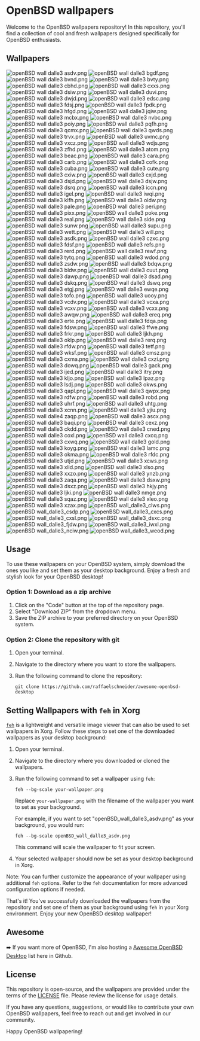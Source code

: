 # OpenBSD wallpapers

Welcome to the OpenBSD wallpapers repository! In this repository, you'll find a collection of cool and fresh wallpapers designed specifically for OpenBSD enthusiasts.

## Wallpapers

![openBSD wall dalle3 asdv.png](dall-e3/openBSD_wall_dalle3_asdv.png)
![openBSD wall dalle3 bgdf.png](dall-e3/openBSD_wall_dalle3_bgdf.png)
![openBSD wall dalle3 bvnd.png](dall-e3/openBSD_wall_dalle3_bvnd.png)
![openBSD wall dalle3 bvty.png](dall-e3/openBSD_wall_dalle3_bvty.png)
![openBSD wall dalle3 cbhd.png](dall-e3/openBSD_wall_dalle3_cbhd.png)
![openBSD wall dalle3 cxxs.png](dall-e3/openBSD_wall_dalle3_cxxs.png)
![openBSD wall dalle3 dsiw.png](dall-e3/openBSD_wall_dalle3_dsiw.png)
![openBSD wall dalle3 duvi.png](dall-e3/openBSD_wall_dalle3_duvi.png)
![openBSD wall dalle3 dwjd.png](dall-e3/openBSD_wall_dalle3_dwjd.png)
![openBSD wall dalle3 edsc.png](dall-e3/openBSD_wall_dalle3_edsc.png)
![openBSD wall dalle3 fdsj.png](dall-e3/openBSD_wall_dalle3_fdsj.png)
![openBSD wall dalle3 fpdk.png](dall-e3/openBSD_wall_dalle3_fpdk.png)
![openBSD wall dalle3 hfgd.png](dall-e3/openBSD_wall_dalle3_hfgd.png)
![openBSD wall dalle3 jqiw.png](dall-e3/openBSD_wall_dalle3_jqiw.png)
![openBSD wall dalle3 mcbx.png](dall-e3/openBSD_wall_dalle3_mcbx.png)
![openBSD wall dalle3 nvbc.png](dall-e3/openBSD_wall_dalle3_nvbc.png)
![openBSD wall dalle3 poiy.png](dall-e3/openBSD_wall_dalle3_poiy.png)
![openBSD wall dalle3 pqfh.png](dall-e3/openBSD_wall_dalle3_pqfh.png)
![openBSD wall dalle3 qcmx.png](dall-e3/openBSD_wall_dalle3_qcmx.png)
![openBSD wall dalle3 qwds.png](dall-e3/openBSD_wall_dalle3_qwds.png)
![openBSD wall dalle3 trvx.png](dall-e3/openBSD_wall_dalle3_trvx.png)
![openBSD wall dalle3 uvmc.png](dall-e3/openBSD_wall_dalle3_uvmc.png)
![openBSD wall dalle3 vxcz.png](dall-e3/openBSD_wall_dalle3_vxcz.png)
![openBSD wall dalle3 wdjs.png](dall-e3/openBSD_wall_dalle3_wdjs.png)
![openBSD wall dalle3 zfhd.png](dall-e3/openBSD_wall_dalle3_zfhd.png)
![openBSD wall dalle3 atom.png](dall-e3/openBSD_wall_dalle3_atom.png)
![openBSD wall dalle3 beac.png](dall-e3/openBSD_wall_dalle3_beac.png)
![openBSD wall dalle3 cara.png](dall-e3/openBSD_wall_dalle3_cara.png)
![openBSD wall dalle3 carb.png](dall-e3/openBSD_wall_dalle3_carb.png)
![openBSD wall dalle3 cofk.png](dall-e3/openBSD_wall_dalle3_cofk.png)
![openBSD wall dalle3 cuba.png](dall-e3/openBSD_wall_dalle3_cuba.png)
![openBSD wall dalle3 cute.png](dall-e3/openBSD_wall_dalle3_cute.png)
![openBSD wall dalle3 cxiw.png](dall-e3/openBSD_wall_dalle3_cxiw.png)
![openBSD wall dalle3 cxjd.png](dall-e3/openBSD_wall_dalle3_cxjd.png)
![openBSD wall dalle3 dsjd.png](dall-e3/openBSD_wall_dalle3_dsjd.png)
![openBSD wall dalle3 dsjw.png](dall-e3/openBSD_wall_dalle3_dsjw.png)
![openBSD wall dalle3 dsrq.png](dall-e3/openBSD_wall_dalle3_dsrq.png)
![openBSD wall dalle3 iccn.png](dall-e3/openBSD_wall_dalle3_iccn.png)
![openBSD wall dalle3 igel.png](dall-e3/openBSD_wall_dalle3_igel.png)
![openBSD wall dalle3 iwqi.png](dall-e3/openBSD_wall_dalle3_iwqi.png)
![openBSD wall dalle3 klfh.png](dall-e3/openBSD_wall_dalle3_klfh.png)
![openBSD wall dalle3 oldw.png](dall-e3/openBSD_wall_dalle3_oldw.png)
![openBSD wall dalle3 pale.png](dall-e3/openBSD_wall_dalle3_pale.png)
![openBSD wall dalle3 peri.png](dall-e3/openBSD_wall_dalle3_peri.png)
![openBSD wall dalle3 pixx.png](dall-e3/openBSD_wall_dalle3_pixx.png)
![openBSD wall dalle3 poke.png](dall-e3/openBSD_wall_dalle3_poke.png)
![openBSD wall dalle3 real.png](dall-e3/openBSD_wall_dalle3_real.png)
![openBSD wall dalle3 side.png](dall-e3/openBSD_wall_dalle3_side.png)
![openBSD wall dalle3 sunw.png](dall-e3/openBSD_wall_dalle3_sunw.png)
![openBSD wall dalle3 supu.png](dall-e3/openBSD_wall_dalle3_supu.png)
![openBSD wall dalle3 wett.png](dall-e3/openBSD_wall_dalle3_wett.png)
![openBSD wall dalle3 will.png](dall-e3/openBSD_wall_dalle3_will.png)
![openBSD wall dalle3 asdk.png](dall-e3/openBSD_wall_dalle3_asdk.png)
![openBSD wall dalle3 czxc.png](dall-e3/openBSD_wall_dalle3_czxc.png)
![openBSD wall dalle3 fdsf.png](dall-e3/openBSD_wall_dalle3_fdsf.png)
![openBSD wall dalle3 refs.png](dall-e3/openBSD_wall_dalle3_refs.png)
![openBSD wall dalle3 rerd.png](dall-e3/openBSD_wall_dalle3_rerd.png)
![openBSD wall dalle3 rewf.png](dall-e3/openBSD_wall_dalle3_rewf.png)
![openBSD wall dalle3 tytq.png](dall-e3/openBSD_wall_dalle3_tytq.png)
![openBSD wall dalle3 wdod.png](dall-e3/openBSD_wall_dalle3_wdod.png)
![openBSD wall dalle3 zsdw.png](dall-e3/openBSD_wall_dalle3_zsdw.png)
![openBSD wall dalle3 bdqw.png](dall-e3/openBSD_wall_dalle3_bdqw.png)
![openBSD wall dalle3 bldw.png](dall-e3/openBSD_wall_dalle3_bldw.png)
![openBSD wall dalle3 cuut.png](dall-e3/openBSD_wall_dalle3_cuut.png)
![openBSD wall dalle3 dawp.png](dall-e3/openBSD_wall_dalle3_dawp.png)
![openBSD wall dalle3 dsad.png](dall-e3/openBSD_wall_dalle3_dsad.png)
![openBSD wall dalle3 dskq.png](dall-e3/openBSD_wall_dalle3_dskq.png)
![openBSD wall dalle3 dswq.png](dall-e3/openBSD_wall_dalle3_dswq.png)
![openBSD wall dalle3 etgj.png](dall-e3/openBSD_wall_dalle3_etgj.png)
![openBSD wall dalle3 ewqe.png](dall-e3/openBSD_wall_dalle3_ewqe.png)
![openBSD wall dalle3 tofo.png](dall-e3/openBSD_wall_dalle3_tofo.png)
![openBSD wall dalle3 uooy.png](dall-e3/openBSD_wall_dalle3_uooy.png)
![openBSD wall dalle3 vcdv.png](dall-e3/openBSD_wall_dalle3_vcdv.png)
![openBSD wall dalle3 vcxa.png](dall-e3/openBSD_wall_dalle3_vcxa.png)
![openBSD wall dalle3 vcxv.png](dall-e3/openBSD_wall_dalle3_vcxv.png)
![openBSD wall dalle3 vcxx.png](dall-e3/openBSD_wall_dalle3_vcxx.png)
![openBSD wall dalle3 awqw.png](dall-e3/openBSD_wall_dalle3_awqw.png)
![openBSD wall dalle3 ereq.png](dall-e3/openBSD_wall_dalle3_ereq.png)
![openBSD wall dalle3 erte.png](dall-e3/openBSD_wall_dalle3_erte.png)
![openBSD wall dalle3 fdqa.png](dall-e3/openBSD_wall_dalle3_fdqa.png)
![openBSD wall dalle3 fdsw.png](dall-e3/openBSD_wall_dalle3_fdsw.png)
![openBSD wall dalle3 ffwe.png](dall-e3/openBSD_wall_dalle3_ffwe.png)
![openBSD wall dalle3 frkr.png](dall-e3/openBSD_wall_dalle3_frkr.png)
![openBSD wall dalle3 ljkh.png](dall-e3/openBSD_wall_dalle3_ljkh.png)
![openBSD wall dalle3 oklp.png](dall-e3/openBSD_wall_dalle3_oklp.png)
![openBSD wall dalle3 rerq.png](dall-e3/openBSD_wall_dalle3_rerq.png)
![openBSD wall dalle3 rfdw.png](dall-e3/openBSD_wall_dalle3_rfdw.png)
![openBSD wall dalle3 tetf.png](dall-e3/openBSD_wall_dalle3_tetf.png)
![openBSD wall dalle3 wksf.png](dall-e3/openBSD_wall_dalle3_wksf.png)
![openBSD wall dalle3 cmsz.png](dall-e3/openBSD_wall_dalle3_cmsz.png)
![openBSD wall dalle3 cxma.png](dall-e3/openBSD_wall_dalle3_cxma.png)
![openBSD wall dalle3 cxzi.png](dall-e3/openBSD_wall_dalle3_cxzi.png)
![openBSD wall dalle3 dowq.png](dall-e3/openBSD_wall_dalle3_dowq.png)
![openBSD wall dalle3 gack.png](dall-e3/openBSD_wall_dalle3_gack.png)
![openBSD wall dalle3 ijed.png](dall-e3/openBSD_wall_dalle3_ijed.png)
![openBSD wall dalle3 itry.png](dall-e3/openBSD_wall_dalle3_itry.png)
![openBSD wall dalle3 kljo.png](dall-e3/openBSD_wall_dalle3_kljo.png)
![openBSD wall dalle3 lpaz.png](dall-e3/openBSD_wall_dalle3_lpaz.png)
![openBSD wall dalle3 lsdj.png](dall-e3/openBSD_wall_dalle3_lsdj.png)
![openBSD wall dalle3 okws.png](dall-e3/openBSD_wall_dalle3_okws.png)
![openBSD wall dalle3 qapl.png](dall-e3/openBSD_wall_dalle3_qapl.png)
![openBSD wall dalle3 qwpx.png](dall-e3/openBSD_wall_dalle3_qwpx.png)
![openBSD wall dalle3 rdfw.png](dall-e3/openBSD_wall_dalle3_rdfw.png)
![openBSD wall dalle3 robd.png](dall-e3/openBSD_wall_dalle3_robd.png)
![openBSD wall dalle3 uhrf.png](dall-e3/openBSD_wall_dalle3_uhrf.png)
![openBSD wall dalle3 uhtg.png](dall-e3/openBSD_wall_dalle3_uhtg.png)
![openBSD wall dalle3 xcnn.png](dall-e3/openBSD_wall_dalle3_xcnn.png)
![openBSD wall dalle3 yjiu.png](dall-e3/openBSD_wall_dalle3_yjiu.png)
![openBSD wall dalle4 zaqp.png](dall-e3/openBSD_wall_dalle3_zaqp.png)
![openBSD wall dalle3 ascx.png](dall-e3/openBSD_wall_dalle3_ascx.png)
![openBSD wall dalle3 baqi.png](dall-e3/openBSD_wall_dalle3_baqi.png)
![openBSD wall dalle3 cexz.png](dall-e3/openBSD_wall_dalle3_cexz.png)
![openBSD wall dalle3 ckdd.png](dall-e3/openBSD_wall_dalle3_ckdd.png)
![openBSD wall dalle3 cned.png](dall-e3/openBSD_wall_dalle3_cned.png)
![openBSD wall dalle3 coxl.png](dall-e3/openBSD_wall_dalle3_coxl.png)
![openBSD wall dalle3 cxcq.png](dall-e3/openBSD_wall_dalle3_cxcq.png)
![openBSD wall dalle3 cxwq.png](dall-e3/openBSD_wall_dalle3_cxwq.png)
![openBSD wall dalle3 gold.png](dall-e3/openBSD_wall_dalle3_gold.png)
![openBSD wall dalle3 koyg.png](dall-e3/openBSD_wall_dalle3_koyg.png)
![openBSD wall dalle3 lamc.png](dall-e3/openBSD_wall_dalle3_lamc.png)
![openBSD wall dalle3 okma.png](dall-e3/openBSD_wall_dalle3_okma.png)
![openBSD wall dalle3 rfdc.png](dall-e3/openBSD_wall_dalle3_rfdc.png)
![openBSD wall dalle3 utjd.png](dall-e3/openBSD_wall_dalle3_utjd.png)
![openBSD wall dalle3 xcws.png](dall-e3/openBSD_wall_dalle3_xcws.png)
![openBSD wall dalle3 xlid.png](dall-e3/openBSD_wall_dalle3_xlid.png)
![openBSD wall dalle3 xlso.png](dall-e3/openBSD_wall_dalle3_xlso.png)
![openBSD wall dalle3 xxzo.png](dall-e3/openBSD_wall_dalle3_xxzo.png)
![openBSD wall dalle3 ynzb.png](dall-e3/openBSD_wall_dalle3_ynzb.png)
![openBSD wall dalle3 zaqa.png](dall-e3/openBSD_wall_dalle3_zaqa.png)
![openBSD wall dalle3 dsxw.png](dall-e3/openBSD_wall_dalle3_dsxw.png)
![openBSD wall dalle3 dsxz.png](dall-e3/openBSD_wall_dalle3_dsxz.png)
![openBSD wall dalle3 hkjy.png](dall-e3/openBSD_wall_dalle3_hkjy.png)
![openBSD wall dalle3 ljki.png](dall-e3/openBSD_wall_dalle3_ljki.png)
![openBSD wall dalle3 nmge.png](dall-e3/openBSD_wall_dalle3_nmge.png)
![openBSD wall dalle3 sqaz.png](dall-e3/openBSD_wall_dalle3_sqaz.png)
![openBSD wall dalle3 xleo.png](dall-e3/openBSD_wall_dalle3_xleo.png)
![openBSD wall dalle3 xzax.png](dall-e3/openBSD_wall_dalle3_xzax.png)
![openBSD wall_dalle3_clws.png](dall-e3/openBSD_wall_dalle3_clws.png)
![openBSD wall_dalle3_csdp.png](dall-e3/openBSD_wall_dalle3_xzax.png)
![openBSD wall_dalle3_cxcs.png](dall-e3/openBSD_wall_dalle3_cxcs.png)
![openBSD wall_dalle3_cxsl.png](dall-e3/openBSD_wall_dalle3_cxsl.png)
![openBSD wall_dalle3_dsxc.png](dall-e3/openBSD_wall_dalle3_dsxc.png)
![openBSD wall_dalle3_fjdw.png](dall-e3/openBSD_wall_dalle3_fjdw.png)
![openBSD wall_dalle3_iwxl.png](dall-e3/openBSD_wall_dalle3_iwxl.png)
![openBSD wall_dalle3_nciw.png](dall-e3/openBSD_wall_dalle3_nciw.png)
![openBSD wall_dalle3_weod.png](dall-e3/openBSD_wall_dalle3_weod.png)

## Usage

To use these wallpapers on your OpenBSD system, simply download the ones you like and set them as your desktop background. Enjoy a fresh and stylish look for your OpenBSD desktop!

### Option 1: Download as a zip archive

1. Click on the "Code" button at the top of the repository page.
2. Select "Download ZIP" from the dropdown menu.
3. Save the ZIP archive to your preferred directory on your OpenBSD system.

### Option 2: Clone the repository with git

1. Open your terminal.
2. Navigate to the directory where you want to store the wallpapers.
3. Run the following command to clone the repository:

   ```shell
   git clone https://github.com/raffaelschneider/awesome-openbsd-desktop
   ```

## Setting Wallpapers with `feh` in Xorg

[`feh`](https://feh.finalrewind.org/) is a lightweight and versatile image viewer that can also be used to set wallpapers in Xorg. Follow these steps to set one of the downloaded wallpapers as your desktop background:

1. Open your terminal.

2. Navigate to the directory where you downloaded or cloned the wallpapers.

3. Run the following command to set a wallpaper using `feh`:

   ```shell
   feh --bg-scale your-wallpaper.png
   ```

   Replace `your-wallpaper.png` with the filename of the wallpaper you want to set as your background.

   For example, if you want to set "openBSD_wall_dalle3_asdv.png" as your background, you would run:

   ```shell
   feh --bg-scale openBSD_wall_dalle3_asdv.png
   ```

   This command will scale the wallpaper to fit your screen.

4. Your selected wallpaper should now be set as your desktop background in Xorg.

Note: You can further customize the appearance of your wallpaper using additional `feh` options. Refer to the `feh` documentation for more advanced configuration options if needed.

That's it! You've successfully downloaded the wallpapers from the repository and set one of them as your background using `feh` in your Xorg environment. Enjoy your new OpenBSD desktop wallpaper!

## Awesome

➡️ If you want more of OpenBSD, I'm also hosting a [Awesome OpenBSD Desktop](https://github.com/raffaelschneider/awesome-openbsd-desktop) list here in Github.

## License

This repository is open-source, and the wallpapers are provided under the terms of the [LICENSE](LICENSE) file. Please review the license for usage details.

If you have any questions, suggestions, or would like to contribute your own OpenBSD wallpapers, feel free to reach out and get involved in our community.

Happy OpenBSD wallpapering!

